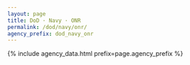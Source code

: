 ```yaml
---
layout: page
title: DoD · Navy · ONR
permalink: /dod/navy/onr/
agency_prefix: dod_navy_onr
---
```

{% include agency_data.html prefix=page.agency_prefix %}
